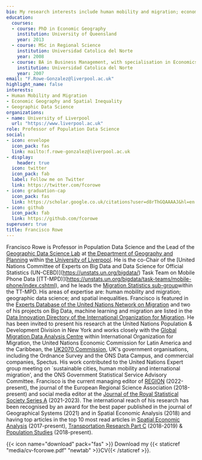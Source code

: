 ```yaml
---
bio: My research interests include human mobility and migration; economic geography and spatial inequality; geographic data science.
education:
  courses:
  - course: PhD in Economic Geography
    institution: University of Queensland
    year: 2013
  - course: MSc in Regional Science
    institution: Universidad Catolica del Norte
    year: 2008
  - course: BA in Business Management, with specialisation in Economics
    institution: Universidad Catolica del Norte
    year: 2007
email: "F.Rowe-Gonzalez@liverpool.ac.uk"
highlight_name: false
interests:
- Human Mobility and Migration
- Economic Geography and Spatial Inequality
- Geographic Data Science
organizations:
- name: University of Liverpool
  url: "https://www.liverpool.ac.uk"
role: Professor of Population Data Science
social:
- icon: envelope
  icon_pack: fas
  link: mailto:f.rowe-gonzalez@liverpool.ac.uk
- display:
    header: true
  icon: twitter
  icon_pack: fab
  label: Follow me on Twitter
  link: https://twitter.com/fcorowe
- icon: graduation-cap
  icon_pack: fas
  link: https://scholar.google.co.uk/citations?user=d8rThGQAAAAJ&hl=en
- icon: github
  icon_pack: fab
  link: https://github.com/fcorowe
superuser: true
title: Francisco Rowe
---
```


Francisco Rowe is Professor in Population Data Science and the Lead of the [Geographic Data Science Lab](http://geographicdatascience.com) at [the Department of Geography and Planning](http://www.liv.ac.uk/geography-and-planning/) within [the University of Liverpool](https://www.liverpool.ac.uk). He is the co-Chair of the \[United Nations Committee of Experts on Big Data and Data Science for Official Statistics (UN-CEBD)\](<https://unstats.un.org/bigdata/>) Task Team on Mobile Phone Data \[(TT-MPD)\](<https://unstats.un.org/bigdata/task-teams/mobile-phone/index.cshtml>), and he leads the [Migration Statistics sub-group](https://unstats.un.org/wiki/display/MPDMS)within the TT-MPD. His areas of expertise are: human mobility and migration; geographic data science; and spatial inequalities. Francisco is featured in the [Experts Database of the United Nations Network on Migration](https://migrationnetwork.un.org/hub/experts-database) and two of his projects on Big Data, machine learning and migration are listed in the [Data Innovation Directory of the International Organization for Migration](https://www.migrationdataportal.org/data-innovation). He has been invited to present his research at the United Nations Population & Development Division in New York and works closely with the [Global Migration Data Analysis Centre](https://gmdac.iom.int) within International Organization for Migration, the United Nations Economic Commission for Latin America and the Caribbean, the [UK2070 Commission](http://uk2070.org.uk), UK's government organisations, including the Ordnance Survey and the ONS Data Campus, and commercial companies, Spectus. His work contributed to the United Nations Expert group meeting on \`sustainable cities, human mobility and international migration', and the ONS Government Statistical Service Advisory Committee. Francisco is the current managing editor of [REGION](https://openjournals.wu.ac.at/ojs/index.php/region/) (2022-present), the journal of the European Regional Science Association (2018-present) and social media editor at the [Journal of the Royal Statistical Society Series A](https://rss.onlinelibrary.wiley.com/journal/1467985x) (2021-2023). The international reach of his research has been recognised by an award for the best paper published in the journal of Geographical Systems (2021) and in Spatial Economic Analysis (2018) and having top articles in the top 10 most read articles in [Spatial Economic Analysis](https://doi.org/10.1080/17421772.2017.1273541) (2017-present), [Transportation Research Part C](https://doi.org/10.1016/j.trc.2017.11.005) (2018-2019) & [Population Studies](https://doi.org/10.1080/00324728.2017.1416155) (2018-present).

{{< icon name="download" pack="fas" >}} Download my {{< staticref "media/cv-fcorowe.pdf" "newtab" >}}CV{{< /staticref >}}.
